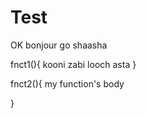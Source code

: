 # Test
OK
bonjour
go
shaasha


fnct1(){
    kooni zabi looch asta
}



fnct2(){
    my function's body

}